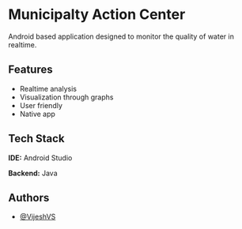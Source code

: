 
# Municipalty Action Center

Android based application designed to monitor the quality of water in realtime.


## Features

- Realtime analysis
- Visualization through graphs
- User friendly
- Native app


## Tech Stack

**IDE:** Android Studio

**Backend:** Java


## Authors

- [@VijeshVS](https://www.github.com/vijeshvs)

